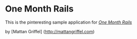 # One Month Rails

This is the pinteresting sample application for
[*One Month Rails*](http://onemonthrails.com)

by [Mattan Griffel] (http://mattangriffel.com)